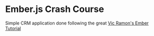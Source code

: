 # Ember.js Crash Course

Simple CRM application done following the great [Vic Ramon's Ember Tutorial](http://ember.vicramon.com/)